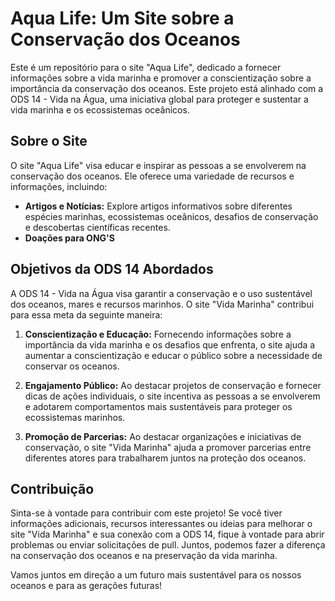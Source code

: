 # Aqua Life: Um Site sobre a Conservação dos Oceanos

Este é um repositório para o site "Aqua Life", dedicado a fornecer informações sobre a vida marinha e promover a conscientização sobre a importância da conservação dos oceanos. Este projeto está alinhado com a ODS 14 - Vida na Água, uma iniciativa global para proteger e sustentar a vida marinha e os ecossistemas oceânicos. 

## Sobre o Site

O site "Aqua Life" visa educar e inspirar as pessoas a se envolverem na conservação dos oceanos. Ele oferece uma variedade de recursos e informações, incluindo:

- **Artigos e Notícias:** Explore artigos informativos sobre diferentes espécies marinhas, ecossistemas oceânicos, desafios de conservação e descobertas científicas recentes.
- **Doações para ONG'S**

## Objetivos da ODS 14 Abordados

A ODS 14 - Vida na Água visa garantir a conservação e o uso sustentável dos oceanos, mares e recursos marinhos. O site "Vida Marinha" contribui para essa meta da seguinte maneira:

1. **Conscientização e Educação:** Fornecendo informações sobre a importância da vida marinha e os desafios que enfrenta, o site ajuda a aumentar a conscientização e educar o público sobre a necessidade de conservar os oceanos.

2. **Engajamento Público:** Ao destacar projetos de conservação e fornecer dicas de ações individuais, o site incentiva as pessoas a se envolverem e adotarem comportamentos mais sustentáveis para proteger os ecossistemas marinhos.

3. **Promoção de Parcerias:** Ao destacar organizações e iniciativas de conservação, o site "Vida Marinha" ajuda a promover parcerias entre diferentes atores para trabalharem juntos na proteção dos oceanos.

## Contribuição

Sinta-se à vontade para contribuir com este projeto! Se você tiver informações adicionais, recursos interessantes ou ideias para melhorar o site "Vida Marinha" e sua conexão com a ODS 14, fique à vontade para abrir problemas ou enviar solicitações de pull. Juntos, podemos fazer a diferença na conservação dos oceanos e na preservação da vida marinha.

Vamos juntos em direção a um futuro mais sustentável para os nossos oceanos e para as gerações futuras!
